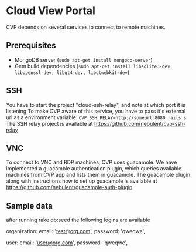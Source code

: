 # Cloud View Portal
CVP depends on several services to connect to remote machines.

## Prerequisites
- MongoDB server (`sudo apt-get install mongodb-server`)
- Gem build dependencies (`sudo apt-get install libsqlite3-dev, libopenssl-dev, libqt4-dev, libqtwebkit-dev`)

## SSH
You have to start the project "cloud-ssh-relay", and note at which port it is listening
To make CVP aware of this service, you have to pass it's external url as a environment variable: `CVP_SSH_RELAY=http://someurl:8080 rails s`
The SSH relay project is available at https://github.com/nebulent/cvp-ssh-relay

## VNC
To connect to VNC and RDP machines, CVP uses guacamole. We have implemented a guacamole authentication plugin, which queries available machines from CVP app and lists them in guacamole.
The guacamole plugin along with instructions how to set up guacamole is available at https://github.com/nebulent/guacamole-auth-plugin

## Sample data
after running rake db:seed the following logins are available

organization:
  email: 'test@org.com', password: 'qweqwe',

user:
  email: 'user@org.com', password: 'qweqwe',
